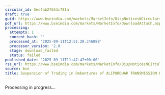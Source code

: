 ```yaml
---
circular_id: 0ecfab27653c781a
draft: true
guid: https://www.bseindia.com/markets/MarketInfo/DispNoticesNCirculars.aspx?Noticeid={EF38C186-CA7E-46F6-AF00-100665E086ED}&noticeno=20250911-40&dt=09/11/2025&icount=40&totcount=72&flag=0
pdf_url: https://www.bseindia.com/markets/MarketInfo/DownloadAttach.aspx?id=20250911-40&attachedId=
processing:
  attempts: 1
  content_hash: ''
  processed_at: '2025-09-11T12:51:28.346888'
  processor_version: '2.0'
  stage: download_failed
  status: failed
published_date: '2025-09-11T11:47:47+00:00'
rss_url: https://www.bseindia.com/markets/MarketInfo/DispNoticesNCirculars.aspx?Noticeid={EF38C186-CA7E-46F6-AF00-100665E086ED}&noticeno=20250911-40&dt=09/11/2025&icount=40&totcount=72&flag=0
source: bse
title: Suspension of Trading in Debentures of ALIPURDUAR TRANSMISSION LIMITED
---
```


Processing in progress...